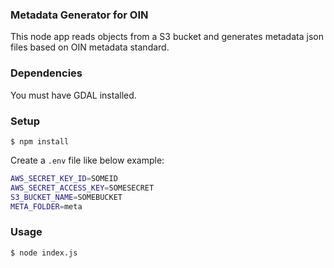 ### Metadata Generator for OIN

This node app reads objects from a S3 bucket and generates metadata json files based on OIN metadata standard.

### Dependencies

You must have GDAL installed.

### Setup

    $ npm install

Create a `.env` file like below example:

```bash
AWS_SECRET_KEY_ID=SOMEID
AWS_SECRET_ACCESS_KEY=SOMESECRET
S3_BUCKET_NAME=SOMEBUCKET
META_FOLDER=meta
```

### Usage

    $ node index.js
